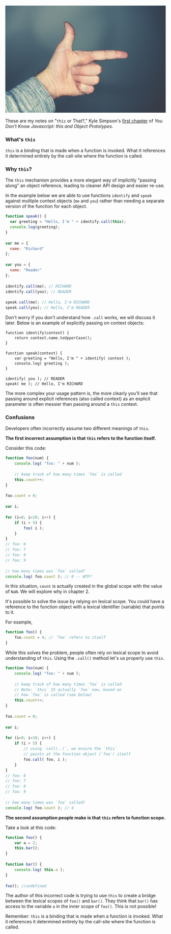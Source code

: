 ![A finger pointing.](pictures/thisOrThat.jpg)

These are my notes on "`this` or That?," Kyle Simpson's [first chapter](https://github.com/getify/You-Dont-Know-JS/blob/master/this%20%26%20object%20prototypes/ch1.md) of _You Don't Know Javascript: this and Object Prototypes_.

### What's `this`

`this` is a binding that is made when a function is invoked. What it references it determined entirely by the call-site where the function is called.

### Why `this`?

The `this` mechanism provides a more elegant way of implicitly "passing along" an object reference, leading to cleaner API design and easier re-use.

In the example below we are able to use functions `identify` and `speak` against multiple context objects (`me` and `you`) rather than needing a separate version of the function for each object.

```javascript
function speak() {
  var greeting = "Hello, I'm " + identify.call(this);
  console.log(greeting);
}

var me = {
  name: "Richard"
};

var you = {
  name: "Reader"
};

identify.call(me); // RICHARD
identify.call(you); // READER

speak.call(me); // Hello, I'm RICHARD
speak.call(you); // Hello, I'm READER
```

Don't worry if you don't understand how `.call` works, we will discuss it later. Below is an example of explicitly passing on context objects:

```
function identify(context) {
	return context.name.toUpperCase();
}

function speak(context) {
	var greeting = "Hello, I'm " + identify( context );
	console.log( greeting );
}

identify( you ); // READER
speak( me ); // Hello, I'm RICHARD
```

The more complex your usage pattern is, the more clearly you'll see that passing around explicit references (also called context) as an explicit parameter is often messier than passing around a `this` context.

### Confusions

Developers often incorrectly assume two different meanings of `this`.

**The first incorrect assumption is that `this` refers to the function itself.**

Consider this code:

```javascript
function foo(num) {
	console.log( "foo: " + num );

	// keep track of how many times `foo` is called
	this.count++;
}

foo.count = 0;

var i;

for (i=0; i<10; i++) {
	if (i > 5) {
		foo( i );
	}
}
// foo: 6
// foo: 7
// foo: 8
// foo: 9

// how many times was `foo` called?
console.log( foo.count ); // 0 -- WTF?
```

In this situation, `count` is actually created in the global scope with the value of `NaN`. We will explore why in chapter 2.

It's possible to solve the issue by relying on lexical scope. You could have a reference to the function object with a lexical identifier (variable) that points to it.

For example,

```javascript
function foo() {
	foo.count = 4; // `foo` refers to itself
}
```

While this solves the problem, people often rely on lexical scope to avoid understanding of `this`. Using the `.call()` method let's us properly use `this`.

```javascript
function foo(num) {
	console.log( "foo: " + num );

	// keep track of how many times `foo` is called
	// Note: `this` IS actually `foo` now, based on
	// how `foo` is called (see below)
	this.count++;
}

foo.count = 0;

var i;

for (i=0; i<10; i++) {
	if (i > 5) {
		// using `call(..)`, we ensure the `this`
		// points at the function object (`foo`) itself
		foo.call( foo, i );
	}
}
// foo: 6
// foo: 7
// foo: 8
// foo: 9

// how many times was `foo` called?
console.log( foo.count ); // 4
```

**The second assumption people make is that `this` refers to function scope.**

Take a look at this code:

```javascript
function foo() {
	var a = 2;
	this.bar();
}

function bar() {
	console.log( this.a );
}

foo(); //undefined
```

The author of this incorrect code is trying to use `this` to create a bridge between the lexical scopes of `foo()` and `bar()`. They think that `bar()` has access to the variable `a` in the inner scope of `foo()`. This is not possible!

Remember: `this` is a binding that is made when a function is invoked. What it references it determined entirely by the call-site where the function is called.
